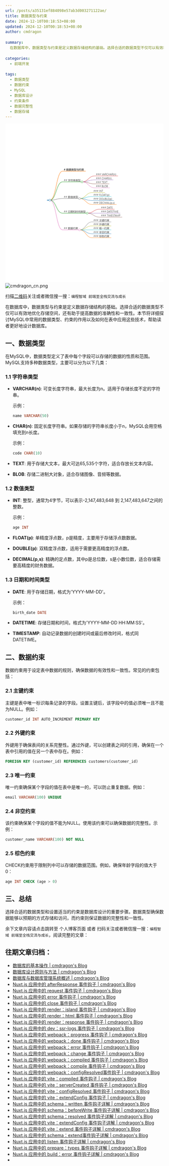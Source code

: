```yaml
---
url: /posts/a35131ef884098e57ab3d003271122ae/
title: 数据类型与约束
date: 2024-12-10T00:18:53+08:00
updated: 2024-12-10T00:18:53+08:00
author: cmdragon

summary:
  在数据库中，数据类型与约束是定义数据存储结构的基础。选择合适的数据类型不仅可以有效地优化存储空间，还有助于提高数据的准确性和一致性。本节将详细探讨MySQL中常用的数据类型、约束的作用以及如何在表中应用这些技术，帮助读者更好地设计数据库。

categories:
  - 前端开发

tags:
  - 数据类型
  - 数据约束
  - MySQL
  - 数据库设计
  - 约束条件
  - 数据完整性
  - 数据存储
---
```


<img src="/images/2024_12_10 14_23_46.png" title="2024_12_10 14_23_46.png" alt="2024_12_10 14_23_46.png"/>

<img src="https://api2.cmdragon.cn/upload/cmder/20250304_012821924.jpg" title="cmdragon_cn.png" alt="cmdragon_cn.png"/>


扫描[二维码](https://api2.cmdragon.cn/upload/cmder/20250304_012821924.jpg)关注或者微信搜一搜：`编程智域 前端至全栈交流与成长`



在数据库中，数据类型与约束是定义数据存储结构的基础。选择合适的数据类型不仅可以有效地优化存储空间，还有助于提高数据的准确性和一致性。本节将详细探讨MySQL中常用的数据类型、约束的作用以及如何在表中应用这些技术，帮助读者更好地设计数据库。

## 一、数据类型

在MySQL中，数据类型定义了表中每个字段可以存储的数据的性质和范围。MySQL支持多种数据类型，主要可以分为以下几类：

### 1.1 字符串类型

- **VARCHAR(n)**: 可变长度字符串，最大长度为n。适用于存储长度不定的字符串。
  
  示例：
  ```sql
  name VARCHAR(50)
  ```

- **CHAR(n)**: 固定长度字符串。如果存储的字符串长度小于n，MySQL会用空格填充到n长度。
  
  示例：
  ```sql
  code CHAR(10)
  ```

- **TEXT**: 用于存储大文本，最大可达65,535个字符，适合存放长文本内容。

- **BLOB**: 存储二进制大对象，适合存储图像、音频等数据。

### 1.2 数值类型

- **INT**: 整型，通常为4字节，可以表示-2,147,483,648 到 2,147,483,647之间的整数。
  
  示例：
  ```sql
  age INT
  ```

- **FLOAT(p)**: 单精度浮点数，p是精度，主要用于存储浮点数数据。

- **DOUBLE(p)**: 双精度浮点数，适用于需要更高精度的浮点数。

- **DECIMAL(p,s)**: 精确的定点数，其中p是总位数，s是小数位数，适合存储需要高精度的财务数据。

### 1.3 日期和时间类型

- **DATE**: 用于存储日期，格式为'YYYY-MM-DD'。
  
  示例：
  ```sql
  birth_date DATE
  ```

- **DATETIME**: 存储日期和时间，格式为'YYYY-MM-DD HH:MM:SS'。

- **TIMESTAMP**: 自动记录数据的创建时间或最后修改时间，格式同DATETIME。

## 二、数据约束

数据约束用于设定表中数据的规则，确保数据的有效性和一致性。常见的约束包括：

### 2.1 主键约束

主键是表中唯一标识每条记录的字段。设置主键后，该字段中的值必须唯一且不能为NULL。例如：

```sql
customer_id INT AUTO_INCREMENT PRIMARY KEY
```

### 2.2 外键约束

外键用于确保表间的关系完整性。通过外键，可以创建表之间的引用，确保在一个表中引用的值在另一个表中存在。例如：

```sql
FOREIGN KEY (customer_id) REFERENCES customers(customer_id)
```

### 2.3 唯一约束

唯一约束确保某个字段的值在表中是唯一的，可以防止重复数据。例如：

```sql
email VARCHAR(100) UNIQUE
```

### 2.4 非空约束

该约束确保某个字段的值不能为NULL。使用该约束可以确保数据的完整性。示例：

```sql
customer_name VARCHAR(100) NOT NULL
```

### 2.5 棕色约束

CHECK约束用于限制列中可以存储的数据范围。例如，确保年龄字段的值大于0：

```sql
age INT CHECK (age > 0)
```

## 三、总结

选择合适的数据类型和设置适当的约束是数据库设计的重要步骤。数据类型确保数据能够以预期的方式存储和访问，而约束则保证数据的完整性和一致性。

余下文章内容请点击跳转至 个人博客页面 或者 扫码关注或者微信搜一搜：`编程智域 前端至全栈交流与成长`，阅读完整的文章：

## 往期文章归档：

- [数据库的基本操作 | cmdragon's Blog](https://blog.cmdragon.cn/posts/52871e67360d4f6882d13086749f02dc/)
- [数据库设计原则与方法 | cmdragon's Blog](https://blog.cmdragon.cn/posts/0857c93758c59bc14ebc46611d81358f/)
- [数据库与数据库管理系统概述 | cmdragon's Blog](https://blog.cmdragon.cn/posts/495759d2b2ea6ec77f578da7b4bb69b5/)
- [Nuxt.js 应用中的 afterResponse 事件钩子 | cmdragon's Blog](https://blog.cmdragon.cn/posts/0099146574320c07d4d7bae1b6b526e4/)
- [Nuxt.js 应用中的 request 事件钩子 | cmdragon's Blog](https://blog.cmdragon.cn/posts/d821e2e0d8af1f6e0a02aa2f6cddf24e/)
- [Nuxt.js 应用中的 error 事件钩子 | cmdragon's Blog](https://blog.cmdragon.cn/posts/759227261e4312110b135b98dc240788/)
- [Nuxt.js 应用中的 close 事件钩子 | cmdragon's Blog](https://blog.cmdragon.cn/posts/0b73d77cbbe52c67c56d4a15a499885e/)
- [Nuxt.js 应用中的 render：island 事件钩子 | cmdragon's Blog](https://blog.cmdragon.cn/posts/a788981a66c14c5edd407545ac29b6ee/)
- [Nuxt.js 应用中的 render：html 事件钩子 | cmdragon's Blog](https://blog.cmdragon.cn/posts/e2e4ffc078733570a7b98d6f0dd9ea13/)
- [Nuxt.js 应用中的 render：response 事件钩子 | cmdragon's Blog](https://blog.cmdragon.cn/posts/b12508be9c4fb6b8f0499948ecd68ad9/)
- [Nuxt.js 应用中的 dev：ssr-logs 事件钩子 | cmdragon's Blog](https://blog.cmdragon.cn/posts/ef86af3b9be34b11d75fa32951b147bd/)
- [Nuxt.js 应用中的 webpack：progress 事件钩子 | cmdragon's Blog](https://blog.cmdragon.cn/posts/47b46cd0c184932afc8428cccb2e3bc8/)
- [Nuxt.js 应用中的 webpack：done 事件钩子 | cmdragon's Blog](https://blog.cmdragon.cn/posts/4d17f3c1bc0c28b6f117688edab9cd9a/)
- [Nuxt.js 应用中的 webpack：error 事件钩子 | cmdragon's Blog](https://blog.cmdragon.cn/posts/8de760bec83aa6eedb15a70959e37ac5/)
- [Nuxt.js 应用中的 webpack：change 事件钩子 | cmdragon's Blog](https://blog.cmdragon.cn/posts/871f2adb90d3346f48ea362ee434cee3/)
- [Nuxt.js 应用中的 webpack：compiled 事件钩子 | cmdragon's Blog](https://blog.cmdragon.cn/posts/077a6b701325cff54c081bf5946d5477/)
- [Nuxt.js 应用中的 webpack：compile 事件钩子 | cmdragon's Blog](https://blog.cmdragon.cn/posts/375bd210d2c7634b026886f4fd5e7ff0/)
- [Nuxt.js 应用中的 webpack：configResolved事件钩子 | cmdragon's Blog](https://blog.cmdragon.cn/posts/c9d5ec8a241258b72058270c7c4a22e5/)
- [Nuxt.js 应用中的 vite：compiled 事件钩子 | cmdragon's Blog](https://blog.cmdragon.cn/posts/6dd7282f615a7b4b910a0e0fe71c9882/)
- [Nuxt.js 应用中的 vite：serverCreated 事件钩子 | cmdragon's Blog](https://blog.cmdragon.cn/posts/29cac3fa837d4b767f01a77d6adc60e1/)
- [Nuxt.js 应用中的 vite：configResolved 事件钩子 | cmdragon's Blog](https://blog.cmdragon.cn/posts/2d9f94579481d38e0e9a7569cdfc31cb/)
- [Nuxt.js 应用中的 vite：extendConfig 事件钩子 | cmdragon's Blog](https://blog.cmdragon.cn/posts/6bbb5474e945ea9d9a79c6cfcb6ec585/)
- [Nuxt.js 应用中的 schema：written 事件钩子详解 | cmdragon's Blog](https://blog.cmdragon.cn/posts/bbc449caa5e31f1084aed152323c2758/)
- [Nuxt.js 应用中的 schema：beforeWrite 事件钩子详解 | cmdragon's Blog](https://blog.cmdragon.cn/posts/9303f1529d95797ca3241f21e2fbc34d/)
- [Nuxt.js 应用中的 schema：resolved 事件钩子详解 | cmdragon's Blog](https://blog.cmdragon.cn/posts/0a60978d2ce7bbcd5b86f9de0e5c99e2/)
- [Nuxt.js 应用中的 vite：extendConfig 事件钩子详解 | cmdragon's Blog](https://blog.cmdragon.cn/posts/7f2f4ee1ef433b4a19daa99da7bd9f07/)
- [Nuxt.js 应用中的 vite：extend 事件钩子详解 | cmdragon's Blog](https://blog.cmdragon.cn/posts/cdba81aa5bb32dcc233a8bd29adee923/)
- [Nuxt.js 应用中的 schema：extend事件钩子详解 | cmdragon's Blog](https://blog.cmdragon.cn/posts/b1d6a0b2258a699dc8415d298eecab45/)
- [Nuxt.js 应用中的 listen 事件钩子详解 | cmdragon's Blog](https://blog.cmdragon.cn/posts/59f320ae722d9803c0c4eb42ccb295b2/)
- [Nuxt.js 应用中的 prepare：types 事件钩子详解 | cmdragon's Blog](https://blog.cmdragon.cn/posts/68419c6dd94db64cbb46673ab19a5146/)
- [Nuxt.js 应用中的 build：error 事件钩子详解 | cmdragon's Blog](https://blog.cmdragon.cn/posts/4a5e09829cf63001943fc481d69e01e0/)
-


